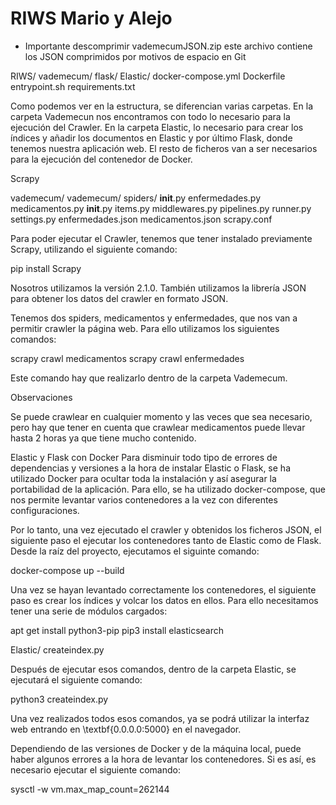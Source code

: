 # RIWS Mario y Alejo
* Importante descomprimir vademecumJSON.zip este archivo contiene los JSON comprimidos por motivos de espacio en Git


RIWS/
    vademecum/
    flask/
    Elastic/
    docker-compose.yml
    Dockerfile
    entrypoint.sh
    requirements.txt

Como podemos ver en la estructura, se diferencian varias carpetas. En la carpeta Vademecun nos encontramos con todo lo necesario para la ejecución del Crawler. En la carpeta Elastic, lo necesario para crear los índices y añadir los documentos en Elastic y por último Flask, donde tenemos nuestra aplicación web. El resto de ficheros van a ser necesarios para la ejecución del contenedor de Docker.

Scrapy

vademecum/
    vademecum/
        spiders/
            __init__.py
            enfermedades.py
            medicamentos.py
        __init__.py
        items.py
        middlewares.py
        pipelines.py
        runner.py
        settings.py
    enfermedades.json
    medicamentos.json
    scrapy.conf
	
Para poder ejecutar el Crawler, tenemos que tener instalado previamente Scrapy, utilizando el siguiente comando:

pip install Scrapy


Nosotros utilizamos la versión 2.1.0. También utilizamos la librería JSON para obtener los datos del crawler en formato JSON.

Tenemos dos spiders, medicamentos y enfermedades, que nos van a permitir crawler la página web. Para ello utilizamos los siguientes comandos:

scrapy crawl medicamentos
scrapy crawl enfermedades

Este comando hay que realizarlo dentro de la carpeta Vademecum.


Observaciones

Se puede crawlear en cualquier momento y las veces que sea necesario, pero hay que tener en cuenta que crawlear medicamentos puede llevar hasta 2 horas ya que tiene mucho contenido.


Elastic y Flask con Docker
Para disminuir todo tipo de errores de dependencias y versiones a la hora de instalar Elastic o Flask, se ha utilizado Docker para ocultar toda la instalación y así asegurar la portabilidad de la aplicación. Para ello, se ha utilizado docker-compose, que nos permite levantar varios contenedores a la vez con diferentes configuraciones.

Por lo tanto, una vez ejecutado el crawler y obtenidos los ficheros JSON, el siguiente paso el ejecutar los contenedores tanto de Elastic como de Flask. Desde la raíz del proyecto, ejecutamos el siguinte comando:

docker-compose up --build 


Una vez se hayan levantado correctamente los contenedores, el siguiente paso es crear los índices y volcar los datos en ellos. Para ello necesitamos tener una serie de módulos cargados:

apt get install python3-pip
pip3 install elasticsearch


Elastic/
    createindex.py
    
Después de ejecutar esos comandos, dentro de la carpeta Elastic, se ejecutará el siguiente comando:

python3 createindex.py

Una vez realizados todos esos comandos, ya se podrá utilizar la interfaz web entrando en \textbf{0.0.0.0:5000} en el navegador.

Dependiendo de las versiones de Docker y de la máquina local, puede haber algunos errores a la hora de levantar los contenedores. Si es así, es necesario ejecutar el siguiente comando:

sysctl -w vm.max_map_count=262144


